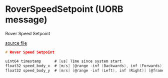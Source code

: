 # RoverSpeedSetpoint (UORB message)

Rover Speed Setpoint

[source file](https://github.com/PX4/PX4-Autopilot/blob/main/msg/RoverSpeedSetpoint.msg)

```c
# Rover Speed Setpoint

uint64 timestamp      # [us] Time since system start
float32 speed_body_x  # [m/s] [@range -inf (Backwards), inf (Forwards)] [@frame Body] Speed setpoint in body x direction
float32 speed_body_y  # [m/s] [@range -inf (Left), inf (Right)] [@frame Body] [@invalid NaN If not mecanum] Mecanum only: Speed setpoint in body y direction

```
